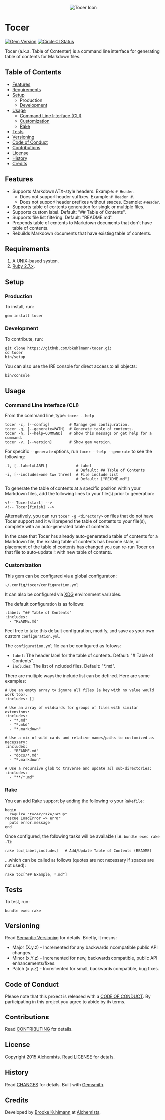 <p align="center">
  <img src="https://www.alchemists.io/images/projects/tocer/icon.png" alt="Tocer Icon"/>
</p>

# Tocer

[![Gem Version](https://badge.fury.io/rb/tocer.svg)](http://badge.fury.io/rb/tocer)
[![Circle CI Status](https://circleci.com/gh/bkuhlmann/tocer.svg?style=svg)](https://circleci.com/gh/bkuhlmann/tocer)

Tocer (a.k.a. Table of Contenter) is a command line interface for generating table of contents for
Markdown files.

<!-- Tocer[start]: Auto-generated, don't remove. -->

## Table of Contents

  - [Features](#features)
  - [Requirements](#requirements)
  - [Setup](#setup)
    - [Production](#production)
    - [Development](#development)
  - [Usage](#usage)
    - [Command Line Interface (CLI)](#command-line-interface-cli)
    - [Customization](#customization)
    - [Rake](#rake)
  - [Tests](#tests)
  - [Versioning](#versioning)
  - [Code of Conduct](#code-of-conduct)
  - [Contributions](#contributions)
  - [License](#license)
  - [History](#history)
  - [Credits](#credits)

<!-- Tocer[finish]: Auto-generated, don't remove. -->

## Features

- Supports Markdown ATX-style headers. Example: `# Header`.
    - Does not support header suffixes. Example: `# Header #`.
    - Does not support header prefixes without spaces. Example: `#Header`.
- Supports table of contents generation for single or multiple files.
- Supports custom label. Default: "## Table of Contents".
- Supports file list filtering. Default: "README.md".
- Prepends table of contents to Markdown documents that don't have table of contents.
- Rebuilds Markdown documents that have existing table of contents.

## Requirements

1. A UNIX-based system.
1. [Ruby 2.7.x](https://www.ruby-lang.org).

## Setup

### Production

To install, run:

    gem install tocer

### Development

To contribute, run:

    git clone https://github.com/bkuhlmann/tocer.git
    cd tocer
    bin/setup

You can also use the IRB console for direct access to all objects:

    bin/console

## Usage

### Command Line Interface (CLI)

From the command line, type: `tocer --help`

    tocer -c, [--config]         # Manage gem configuration.
    tocer -g, [--generate=PATH]  # Generate table of contents.
    tocer -h, [--help=COMMAND]   # Show this message or get help for a command.
    tocer -v, [--version]        # Show gem version.

For specific `--generate` options, run `tocer --help --generate` to see the following:

    -l, [--label=LABEL]             # Label
                                    # Default: ## Table of Contents
    -i, [--includes=one two three]  # File include list
                                    # Default: ["README.md"]

To generate the table of contents at a specific position within your Markdown files, add the
following lines to your file(s) prior to generation:

```
<!-- Tocer[start] -->
<!-- Tocer[finish] -->
```

Alternatively, you can run `tocer -g <directory>` on files that do not have Tocer support and it
will prepend the table of contents to your file(s), complete with an auto-generated table of
contents.

In the case that Tocer has already auto-generated a table of contents for a Markdown file, the
existing table of contents has become stale, or placement of the table of contents has changed you
can re-run Tocer on that file to auto-update it with new table of contents.

### Customization

This gem can be configured via a global configuration:

    ~/.config/tocer/configuration.yml

It can also be configured via [XDG](https://github.com/bkuhlmann/xdg) environment variables.

The default configuration is as follows:

    :label: "## Table of Contents"
    :includes:
      - "README.md"

Feel free to take this default configuration, modify, and save as your own custom
`configuration.yml`.

The `configuration.yml` file can be configured as follows:

- `label`: The header label for the table of contents. Default: "# Table of Contents".
- `includes`: The list of included files. Default: "\*.md".

There are multiple ways the include list can be defined. Here are some examples:

    # Use an empty array to ignore all files (a key with no value would work too).
    :includes: []

    # Use an array of wildcards for groups of files with similar extensions:
    :includes:
      - "*.md"
      - "*.mkd"
      - "*.markdown"

    # Use a mix of wild cards and relative names/paths to customized as necessary:
    :includes:
      - "README.md"
      - "docs/*.md"
      - "*.markdown"

    # Use a recursive glob to traverse and update all sub-directories:
    :includes:
      - "**/*.md"

### Rake

You can add Rake support by adding the following to your `Rakefile`:

    begin
      require "tocer/rake/setup"
    rescue LoadError => error
      puts error.message
    end

Once configured, the following tasks will be available (i.e. `bundle exec rake -T`):

    rake toc[label,includes]   # Add/Update Table of Contents (README)

...which can be called as follows (quotes are not necessary if spaces are not used):

    rake toc["## Example, *.md"]

## Tests

To test, run:

    bundle exec rake

## Versioning

Read [Semantic Versioning](https://semver.org) for details. Briefly, it means:

- Major (X.y.z) - Incremented for any backwards incompatible public API changes.
- Minor (x.Y.z) - Incremented for new, backwards compatible, public API enhancements/fixes.
- Patch (x.y.Z) - Incremented for small, backwards compatible, bug fixes.

## Code of Conduct

Please note that this project is released with a [CODE OF CONDUCT](CODE_OF_CONDUCT.md). By
participating in this project you agree to abide by its terms.

## Contributions

Read [CONTRIBUTING](CONTRIBUTING.md) for details.

## License

Copyright 2015 [Alchemists](https://www.alchemists.io).
Read [LICENSE](LICENSE.md) for details.

## History

Read [CHANGES](CHANGES.md) for details.
Built with [Gemsmith](https://github.com/bkuhlmann/gemsmith).

## Credits

Developed by [Brooke Kuhlmann](https://www.alchemists.io) at
[Alchemists](https://www.alchemists.io).
